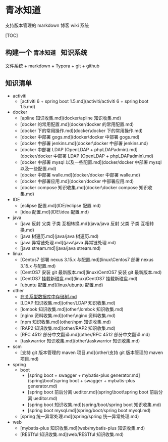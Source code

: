 # 青冰知道

支持版本管理的 markdown 博客 wiki 系统

[TOC]

## 构建一个 `青冰知道 ` 知识系统

文件系统 + markdown + Typora + git + github

## 知识清单

+ activiti
  + [activiti 6 + spring boot 1.5.md](activiti/activiti 6 + spring boot 1.5.md) 
+ docker
  + [apline 知识收集.md](docker/apline 知识收集.md) 
  + [docker 的常用配置.md](docker/docker 的常用配置.md) 
  + [docker 下的常用操作.md](docker\docker 下的常用操作.md) 
  +  [docker 中部署 gogs.md](docker\docker 中部署 gogs.md) 
  + [docker 中部署 jenkins.md](docker\docker 中部署 jenkins.md) 
  + [docker 中部署 LDAP (OpenLDAP + phpLDAPadmin).md](docker/docker 中部署 LDAP (OpenLDAP + phpLDAPadmin).md)
  + [docker 中部署 mysql 以及一些配置.md](docker/docker 中部署 mysql 以及一些配置.md) 
  + [docker 中部署 walle.md](docker/docker 中部署 walle.md) 
  + [docker 中部署应用.md](docker/docker 中部署应用.md) 
  + [docker compose 知识收集.md](docker\docker compose 知识收集.md) 
+ IDE
  + [eclipse 配置.md](IDE/eclipse 配置.md) 
  + [idea 配置.md](IDE\idea 配置.md) 
+ java
  + [java 反射 父类 子类 互相转换.md](java/java 反射 父类 子类 互相转换.md) 
  + [java 树遍历.md](java/java 树遍历.md) 
  + [java 异常链处理.md](java\java 异常链处理.md) 
  + [java stream.md](java/java stream.md) 
+ linux
  + [Centos7 部署 nexus 3.15.x 与配置.md](linux\Centos7 部署 nexus 3.15.x 与配置.md) 
  + [CentOS7 安装 git 最新版本.md](linux\CentOS7 安装 git 最新版本.md) 
  + [CentOS7 挂载新磁盘.md](linux\CentOS7 挂载新磁盘.md) 
  + [ubuntu 配置.md](linux/ubuntu 配置.md) 
+ other
  + [在关系型数据库中存储树.md](other/在关系型数据库中存储树.md) 
  + [LDAP 知识收集.md](other/LDAP 知识收集.md)  
  + [lombok 知识收集.md](other\lombok 知识收集.md) 
  + [nginx 资料收集.md](other\nginx 资料收集.md) 
  + [npm 知识收集.md](other/npm 知识收集.md) 
  + [RAP2 知识收集.md](other/RAP2 知识收集.md) 
  + [RFC 4512 部分中文翻译.md](other/RFC 4512 部分中文翻译.md)
  + [taskwarrior 知识收集.md](other\taskwarrior 知识收集.md) 
+ scm
  + [支持 git 版本管理的 maven 项目.md](other\支持 git 版本管理的 maven 项目.md) 
+ spring
  + boot
    + [spring boot + swagger + mybatis-plus generator.md](spring\boot\spring boot + swagger + mybatis-plus generator.md) 
    + [spring boot 前后分离 ueditor.md](spring\boot\spring boot 前后分离 ueditor.md) 
    + [spring boot 知识收集.md](spring/boot/spring boot 知识收集.md) 
    + [spring boot mysql.md](spring/boot/spring boot mysql.md) 
  + [spring 统一异常处理.md](spring/spring 统一异常处理.md) 
+ web
  + [mybatis-plus 知识收集.md](web/mybatis-plus 知识收集.md) 
  + [RESTful 知识收集.md](web/RESTful 知识收集.md) 